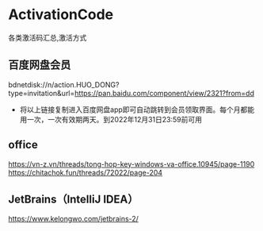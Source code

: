 # ActivationCode
各类激活码汇总,激活方式

## 百度网盘会员
bdnetdisk://n/action.HUO_DONG?type=invitation&url=https://pan.baidu.com/component/view/2321?from=dd  
* 将以上链接复制进入百度网盘app即可自动跳转到会员领取界面。每个月都能用一次，一次有效期两天。到2022年12月31日23:59前可用  

## office  
https://vn-z.vn/threads/tong-hop-key-windows-va-office.10945/page-1190  
https://chitachok.fun/threads/72022/page-204  

## JetBrains（IntelliJ IDEA）
https://www.kelongwo.com/jetbrains-2/  
